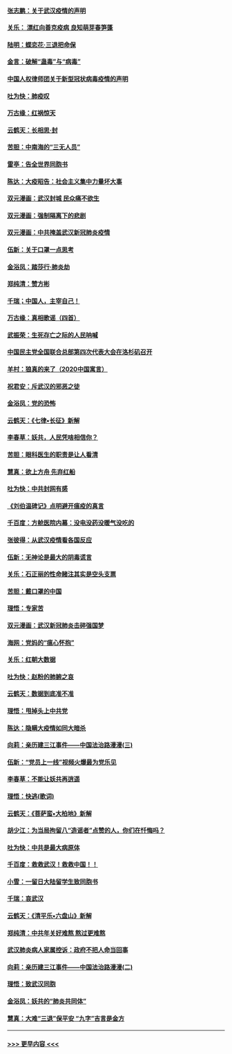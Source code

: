 #### [张志鹏：关于武汉疫情的声明](../pages/nsc993/n11867182.md?t=02140802) 
#### [关乐： 漂红向善克疫病 良知萌芽春笋蓬](../pages/nsc993/n11865710.md?t=02140802) 
#### [陆明：蝶恋花‧三退把命保](../pages/nsc993/n11865673.md?t=02140802) 
#### [金言：破解“蛊毒”与“病毒”](../pages/nsc993/n11864103.md?t=02140802) 
#### [中国人权律师团关于新型冠状病毒疫情的声明](../pages/nsc993/n11864249.md?t=02140802) 
#### [吐为快：肺疫叹](../pages/nsc993/n11864027.md?t=02140802) 
#### [万古缘：红祸惊天](../pages/nsc993/n11864079.md?t=02140802) 
#### [云鹤天：长相思‧封](../pages/nsc993/n11864006.md?t=02140802) 
#### [苦胆：中南海的“三无人员”](../pages/nsc993/n11862997.md?t=02140802) 
#### [雷亭：告全世界同胞书](../pages/nsc993/n11862572.md?t=02140802) 
#### [陈达：大疫昭告：社会主义集中力量坏大事](../pages/nsc993/n11859419.md?t=02140802) 
#### [双元漫画：武汉封城 民众痛不欲生](../pages/nsc993/n11859287.md?t=02140802) 
#### [双元漫画：强制隔离下的悲剧](../pages/nsc993/n11859244.md?t=02140802) 
#### [双元漫画：中共掩盖武汉新冠肺炎疫情](../pages/nsc993/n11858249.md?t=02140802) 
#### [伍新：关于口罩一点思考](../pages/nsc993/n11859195.md?t=02140802) 
#### [金浴凤：踏莎行‧肺炎劫](../pages/nsc993/n11858227.md?t=02140802) 
#### [郑纯清：赞方彬](../pages/nsc993/n11856803.md?t=02140802) 
#### [千瑞；中国人，主宰自己！](../pages/nsc993/n11856793.md?t=02140802) 
#### [万古缘：真相歌谣（四首）](../pages/nsc993/n11856263.md?t=02140802) 
#### [武振荣：生死存亡之际的人民呐喊](../pages/nsc993/n11856256.md?t=02140802) 
#### [中国民主党全国联合总部第四次代表大会在洛杉矶召开](../pages/nsc993/n11856344.md?t=02140802) 
#### [羊村：狼真的来了（2020中国寓言）](../pages/nsc993/n11856229.md?t=02140802) 
#### [祝君安：斥武汉的邪恶之徒](../pages/nsc993/n11855861.md?t=02140802) 
#### [金浴凤：党的恐怖](../pages/nsc993/n11855849.md?t=02140802) 
#### [云鹤天：《七律▪长征》新解](../pages/nsc993/n11855479.md?t=02140802) 
#### [李春草：妖共，人民凭啥相信你？](../pages/nsc993/n11855196.md?t=02140802) 
#### [苦胆：眼科医生的职责是让人看清](../pages/nsc993/n11853840.md?t=02140802) 
#### [慧真：欲上方舟 先弃红船](../pages/nsc993/n11853483.md?t=02140802) 
#### [吐为快：中共封网有感](../pages/nsc993/n11852575.md?t=02140802) 
#### [《刘伯温碑记》点明避开瘟疫的真言](../pages/nsc993/n11852128.md?t=02140802) 
#### [千百度：方舱医院内幕：没电没药没暖气没吃的](../pages/nsc993/n11850211.md?t=02140802) 
#### [张彼得：从武汉疫情看各国反应](../pages/nsc993/n11850102.md?t=02140802) 
#### [伍新：无神论是最大的阴毒谎言](../pages/nsc993/n11846129.md?t=02140802) 
#### [关乐：石正丽的性命赌注其实是空头支票](../pages/nsc993/n11846109.md?t=02140802) 
#### [苦胆：戴口罩的中国](../pages/nsc993/n11845576.md?t=02140802) 
#### [理悟：专家苦](../pages/nsc993/n11845564.md?t=02140802) 
#### [双元漫画：武汉新冠肺炎击碎强国梦](../pages/nsc993/n11843320.md?t=02140802) 
#### [海网：党妈的“瘟心怀抱”](../pages/nsc993/n11840740.md?t=02140802) 
#### [关乐：红朝大数据](../pages/nsc993/n11840675.md?t=02140802) 
#### [吐为快：赵粉的肺腑之哀](../pages/nsc993/n11840618.md?t=02140802) 
#### [云鹤天：数据到底准不准](../pages/nsc993/n11840325.md?t=02140802) 
#### [理悟：甩掉头上中共党](../pages/nsc993/n11838826.md?t=02140802) 
#### [陈达：隐瞒大疫情如同大暗杀](../pages/nsc993/n11838771.md?t=02140802) 
#### [向莉：亲历建三江事件——中国法治路漫漫(三)](../pages/nsc993/n11831825.md?t=02140802) 
#### [伍新：“党员上一线”视频火爆最为党乐见](../pages/nsc993/n11838200.md?t=02140802) 
#### [李春草：不能让妖共再逍遥](../pages/nsc993/n11838102.md?t=02140802) 
#### [理悟：快逃(歌词)](../pages/nsc993/n11838083.md?t=02140802) 
#### [云鹤天：《菩萨蛮▪大柏地》新解](../pages/nsc993/n11838059.md?t=02140802) 
#### [胡少江：为当局拘留八“造谣者”点赞的人，你们在忏悔吗？](../pages/nsc993/n11836801.md?t=02140802) 
#### [吐为快：中共是最大病原体](../pages/nsc993/n11836748.md?t=02140802) 
#### [千百度：救救武汉！救救中国！！](../pages/nsc993/n11836145.md?t=02140802) 
#### [小雪：一留日大陆留学生致同胞书](../pages/nsc993/n11834624.md?t=02140802) 
#### [千瑞：哀武汉](../pages/nsc993/n11833647.md?t=02140802) 
#### [云鹤天：《清平乐▪六盘山》新解](../pages/nsc993/n11833611.md?t=02140802) 
#### [郑纯清：中共年关好难熬 熬过更难熬](../pages/nsc993/n11833489.md?t=02140802) 
#### [武汉肺炎病人家属控诉：政府不把人命当回事](../pages/nsc993/n11833205.md?t=02140802) 
#### [向莉：亲历建三江事件——中国法治路漫漫(二)](../pages/nsc993/n11829102.md?t=02140802) 
#### [理悟：致武汉同胞](../pages/nsc993/n11831522.md?t=02140802) 
#### [金浴凤：妖共的“肺炎共同体”](../pages/nsc993/n11829448.md?t=02140802) 
#### [慧真：大难“三退”保平安 “九字”吉言是金方](../pages/nsc993/n11829501.md?t=02140802) 

----
#### [ >>> 更早内容 <<< ](../indexes/nsc993-earlier.md)
